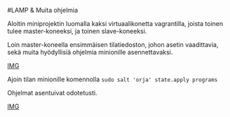 #LAMP & Muita ohjelmia

Aloitin miniprojektin luomalla kaksi virtuaalikonetta vagrantilla, joista toinen tulee master-koneeksi, ja toinen slave-koneeksi.

Loin master-koneella ensimmäisen tilatiedoston, johon asetin vaadittavia, sekä muita hyödyllisiä ohjelmia minionille asennettavaksi.

[IMG](https://github.com/taanttila/palvelintenhallinta-miniprojekti/blob/main/screenshots/programs.png)

Ajoin tilan minionille komennolla `sudo salt 'orja' state.apply programs`

Ohjelmat asentuivat odotetusti.

[IMG](https://github.com/taanttila/palvelintenhallinta-miniprojekti/blob/main/screenshots/asennusprograms.png)

